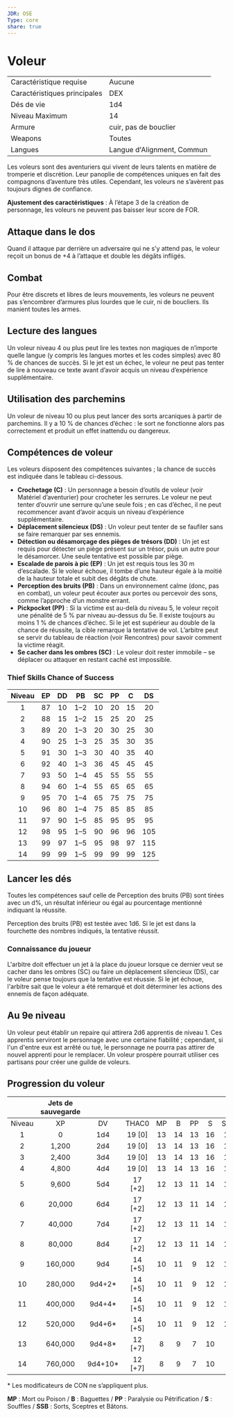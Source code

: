 ```yaml
---
JDR: OSE
Type: core
share: true
---
```

# Voleur

|                 |                     |
| --------------- | ------------------- |
| Caractéristique requise    | Aucune                |
| Caractéristiques principales | DEX                 |
| Dés de vie        | 1d4                 |
| Niveau Maximum   | 14                  |
| Armure          | cuir, pas de bouclier |
| Weapons         | Toutes                 |
| Langues       | Langue d'Alignment, Commun   |


Les voleurs sont des aventuriers qui vivent de leurs talents en matière de tromperie et discrétion. Leur panoplie de compétences uniques en fait des compagnons d’aventure très utiles. Cependant, les voleurs ne s’avèrent pas toujours dignes de confiance.

**Ajustement des caractéristiques** : À l’étape 3 de la création de personnage, les voleurs ne peuvent pas baisser leur score de FOR.

## Attaque dans le dos
Quand il attaque par derrière un adversaire qui ne s’y attend pas, le voleur reçoit un bonus de +4 à l’attaque et double les dégâts infligés.

## Combat
Pour être discrets et libres de leurs mouvements, les voleurs ne peuvent pas s’encombrer d’armures plus lourdes que le cuir, ni de boucliers. Ils manient toutes les armes.

## Lecture des langues
Un voleur niveau 4 ou plus peut lire les textes non magiques de n’importe quelle langue (y compris les langues mortes et les codes simples) avec 80 % de chances de succès. Si le jet est un échec, le voleur ne peut pas tenter de lire à nouveau ce texte avant d’avoir acquis un niveau d’expérience supplémentaire.

## Utilisation des parchemins
Un voleur de niveau 10 ou plus peut lancer des sorts arcaniques à partir de parchemins. Il y a 10 % de chances d’échec : le sort ne fonctionne alors pas correctement et produit un effet inattendu ou dangereux.

## Compétences de voleur
Les voleurs disposent des compétences suivantes ; la chance de succès est indiquée dans le tableau ci-dessous.

- **Crochetage (C)** : Un personnage a besoin d’outils de voleur (voir Matériel d’aventurier) pour crocheter les serrures. Le voleur ne peut tenter d’ouvrir une serrure qu’une seule fois ; en cas d’échec, il ne peut recommencer avant d’avoir acquis un niveau d’expérience supplémentaire.
- **Déplacement silencieux (DS)** : Un voleur peut tenter de se faufiler sans se faire remarquer par ses ennemis.
- **Détection ou désamorçage des pièges de trésors (DD)** : Un jet est requis pour détecter un piège présent sur un trésor, puis un autre pour le désamorcer. Une seule tentative est possible par piège.
- **Escalade de parois à pic (EP)** : Un jet est requis tous les 30 m d’escalade. Si le voleur échoue, il tombe d’une hauteur égale à la moitié de la hauteur totale et subit des dégâts de chute.
- **Perception des bruits (PB)** : Dans un environnement calme (donc, pas en combat), un voleur peut écouter aux portes ou percevoir des sons, comme l’approche d’un monstre errant.
- **Pickpocket (PP)** : Si la victime est au-delà du niveau 5, le voleur reçoit une pénalité de 5 % par niveau au-dessus du 5e. Il existe toujours au moins 1 % de chances d’échec. Si le jet est supérieur au double de la chance de réussite, la cible remarque la tentative de vol. L’arbitre peut se servir du tableau de réaction (voir Rencontres) pour savoir comment la victime réagit.
- **Se cacher dans les ombres (SC)** : Le voleur doit rester immobile – se déplacer ou attaquer en restant caché est impossible.

### Thief Skills Chance of Success

| Niveau |  EP  |  DD  |  PB  |  SC  |  PP  |  C  |  DS  |
| :---: | :--: | :--: | :--: | :--: | :--: | :--: | :--: |
|   1   |  87  |  10  | 1–2  |  10  |  20  |  15  |  20  |
|   2   |  88  |  15  | 1–2  |  15  |  25  |  20  |  25  |
|   3   |  89  |  20  | 1–3  |  20  |  30  |  25  |  30  |
|   4   |  90  |  25  | 1–3  |  25  |  35  |  30  |  35  |
|   5   |  91  |  30  | 1–3  |  30  |  40  |  35  |  40  |
|   6   |  92  |  40  | 1–3  |  36  |  45  |  45  |  45  |
|   7   |  93  |  50  | 1–4  |  45  |  55  |  55  |  55  |
|   8   |  94  |  60  | 1–4  |  55  |  65  |  65  |  65  |
|   9   |  95  |  70  | 1–4  |  65  |  75  |  75  |  75  |
|  10   |  96  |  80  | 1–4  |  75  |  85  |  85  |  85  |
|  11   |  97  |  90  | 1–5  |  85  |  95  |  95  |  95  |
|  12   |  98  |  95  | 1–5  |  90  |  96  |  96  | 105  |
|  13   |  99  |  97  | 1–5  |  95  |  98  |  97  | 115  |
|  14   |  99  |  99  | 1–5  |  99  |  99  |  99  | 125  |

## Lancer les dés
Toutes les compétences sauf celle de Perception des bruits (PB) sont tirées avec un d%, un résultat inférieur ou égal au pourcentage mentionné indiquant la réussite. 

Perception des bruits (PB) est testée avec 1d6. Si le jet est dans la fourchette des nombres indiqués, la tentative réussit.

### Connaissance du joueur
L'arbitre doit effectuer un jet à la place du joueur lorsque ce dernier veut se cacher dans les ombres (SC) ou faire un déplacement silencieux (DS), car le voleur pense toujours que la tentative est réussie. Si le jet échoue, l'arbitre sait que le voleur a été remarqué et doit déterminer les actions des ennemis de façon adéquate.

## Au 9e niveau
Un voleur peut établir un repaire qui attirera 2d6 apprentis de niveau 1. Ces apprentis serviront le personnage avec une certaine fiabilité ; cependant, si l'un d'entre eux est arrêté ou tué, le personnage ne pourra pas attirer de nouvel apprenti pour le remplacer. Un voleur prospère pourrait utiliser ces partisans pour créer une guilde de voleurs.

## Progression du voleur

|       | Jets de sauvegarde |         |         |      |      |      |      |      |
| :---: | :-----------: | :-----: | :-----: | :--: | :--: | :--: | :--: | :--: |
| Niveau |      XP       |   DV    |  THAC0  |  MP   |  B   |  PP   |  S   |  SSB   |
|   1   |       0       |   1d4   | 19 [0]  |  13  |  14  |  13  |  16  |  15  |
|   2   |     1,200     |   2d4   | 19 [0]  |  13  |  14  |  13  |  16  |  15  |
|   3   |     2,400     |   3d4   | 19 [0]  |  13  |  14  |  13  |  16  |  15  |
|   4   |     4,800     |   4d4   | 19 [0]  |  13  |  14  |  13  |  16  |  15  |
|   5   |     9,600     |   5d4   | 17 [+2] |  12  |  13  |  11  |  14  |  13  |
|   6   |    20,000     |   6d4   | 17 [+2] |  12  |  13  |  11  |  14  |  13  |
|   7   |    40,000     |   7d4   | 17 [+2] |  12  |  13  |  11  |  14  |  13  |
|   8   |    80,000     |   8d4   | 17 [+2] |  12  |  13  |  11  |  14  |  13  |
|   9   |    160,000    |   9d4   | 14 [+5] |  10  |  11  |  9   |  12  |  10  |
|  10   |    280,000    | 9d4+2*  | 14 [+5] |  10  |  11  |  9   |  12  |  10  |
|  11   |    400,000    | 9d4+4*  | 14 [+5] |  10  |  11  |  9   |  12  |  10  |
|  12   |    520,000    | 9d4+6*  | 14 [+5] |  10  |  11  |  9   |  12  |  10  |
|  13   |    640,000    | 9d4+8*  | 12 [+7] |  8   |  9   |  7   |  10  |  8   |
|  14   |    760,000    | 9d4+10* | 12 [+7] |  8   |  9   |  7   |  10  |  8   |

\* Les modificateurs de CON ne s’appliquent plus.

**MP** : Mort ou Poison / **B** : Baguettes / **PP** : Paralysie ou Pétrification / **S** : Souffles / **SSB** : Sorts, Sceptres et Bâtons.